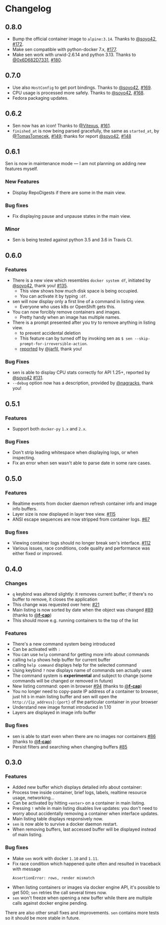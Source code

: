 # Changelog

## 0.8.0

* Bump the official container image to `alpine:3.14`. Thanks to [@soyo42](https://github.com/soyo42), [#172](https://github.com/TomasTomecek/sen/pull/172).
* Make sen compatible with python-docker 7.x, [#177](https://github.com/TomasTomecek/sen/pull/177).
* Make sen work with urwid-2.6.14 and python 3.13. Thanks to [@0x6D682D7331](https://github.com/0x6D682D7331), [#180](https://github.com/TomasTomecek/sen/pull/180).


## 0.7.0

* Use also `HostConfig` to get port bindings. Thanks to [@soyo42](https://github.com/soyo42), [#169](https://github.com/TomasTomecek/sen/pull/169).
* CPU usage is processed more safely. Thanks to [@soyo42](https://github.com/soyo42), [#168](https://github.com/TomasTomecek/sen/pull/168).
* Fedora packaging updates.


## 0.6.2

* Sen now has an icon! Thanks to [@Vitexus](https://github.com/Vitexus), [#161](https://github.com/TomasTomecek/sen/pull/161).
* `finished_at` is now being parsed gracefully, the same as `started_at`, by [@TomasTomecek](https://github.com/TomasTomecek), [#149](https://github.com/TomasTomecek/sen/pull/149);
  thanks for report [@soyo42](https://github.com/soyo42), [#148](https://github.com/TomasTomecek/sen/pull/148)


## 0.6.1

Sen is now in maintenance mode — I am not planning on adding new features myself.


### New Features

* Display RepoDigests if there are some in the main view.


### Bug fixes

* Fix displaying pause and unpause states in the main view.


### Minor

* Sen is being tested against python 3.5 and 3.6 in Travis CI.


## 0.6.0

### Features

 * There is a new view which resembles `docker system df`, initiated by [@soyo42](https://github.com/soyo42), thank you! [#135](https://github.com/TomasTomecek/sen/issues/135).
   * This view shows how much disk space is being occupied.
   * You can activate it by typing `:df`.
 * sen will now display only a first line of a command in listing view.
   * Everyone who uses k8s or OpenShift gets this.
 * You can now forcibly remove containers and images.
   * Pretty handy when an image has multiple names.
 * There is a prompt presented after you try to remove anything in listing view.
   * to prevent accidental deletion
   * This feature can by turned off by invoking sen as `$ sen --skip-prompt-for-irreversible-action`.
   * [reported](https://github.com/TomasTomecek/sen/issues/78) by [@jarfil](https://github.com/jarfil), thank you!

### Bug Fixes

 * sen is able to display CPU stats correctly for API 1.25+, reported by [@soyo42](https://github.com/soyo42) [#131](https://github.com/TomasTomecek/sen/issues/131).
 * `--debug` option now has a description, provided by [@nagracks](https://github.com/nagracks), thank you!


## 0.5.1


### Features

 * Support both `docker-py` `1.x` and `2.x`.

### Bug Fixes

 * Don't strip leading whitespace when displaying logs, or when inspecting.
 * Fix an error when sen wasn't able to parse date in some rare cases.


## 0.5.0


### Features

 * Realtime events from docker daemon refresh container info and image info buffers.
 * Layer size is now displayed in layer tree view. [#115](https://github.com/TomasTomecek/sen/issues/115)
 * ANSI escape sequences are now stripped from container logs. [#67](https://github.com/TomasTomecek/sen/issues/67)


### Bug fixes

 * Viewing container logs should no longer break sen's interface. [#112](https://github.com/TomasTomecek/sen/issues/112)
 * Various issues, race conditions, code quality and performance was either fixed or improved.


## 0.4.0


### Changes

 * `q` keybind was altered slightly: it removes current buffer; if there's no buffer to remove, it closes the application
  * This change was requested over here: [#21](https://github.com/TomasTomecek/sen/issues/21)
 * Main listing is now sorted by date when the object was changed [#89](https://github.com/TomasTomecek/sen/pulls/89) (thanks to [@**f-cap**](https://github.com/f-cap))
  * This should move e.g. running containers to the top of the list


### Features

 * There's a new command system being introduced
  * Can be activated with `:`
  * You can use `help` command for getting more info about commands
   * calling `help` shows help buffer for current buffer
   * calling `help command` displays help for the selected command
  * Using keybind `?` now displays name of commands sen actually uses
  * The command system is **experimental** and subject to change (some commands will be changed or removed in future)
 * New listing command: open in browser [#94](https://github.com/TomasTomecek/sen/pulls/94) (thanks to [@**f-cap**](https://github.com/f-cap))
  * You no longer need to copy-paste IP address of a container to browser, just hit `b` in main listing buffer and sen will open the `http://{ip_address}:{port}` of the particular container in your browser
 * Understand new image format introduced in 1.10
  * Layers are displayed in image info buffer

### Bug fixes

 * sen is able to start even when there are no images nor containers [#86](https://github.com/TomasTomecek/sen/pulls/86) (thanks to [@**f-cap**](https://github.com/f-cap))
 * Persist filters and searching when changing buffers [#85](https://github.com/TomasTomecek/sen/issues/85)

## 0.3.0


### Features

 * Added new buffer which displays detailed info about container:
  * Process tree inside container, brief logs, labels, realtime resource usage, networking...
  * Can be activated by hitting `<enter>` on a container in main listing.
 * Pressing `!` while in main listing disables live updates: you don't need to worry about accidentally removing a container when interface updates.
 * Main listing table displays responsively now.
 * `sen` is now able to survive a docker daemon restart.
 * When removing buffers, last accessed buffer will be displayed instead of main listing.


### Bug fixes

 * Make `sen` work with docker `1.10` and `1.11`.
 * Fix race condition which happened quite often and resulted in traceback with message
   ```
   AssertionError: rows, render mismatch
   ```
 * When listing containers or images via docker engine API, it's possible to get 500; `sen` retries the call several times now.
 * `sen` won't freeze when opening a new buffer while there are multiple calls against docker engine pending.

There are also other small fixes and improvements. `sen` contains more tests so it should be more stable in future.

